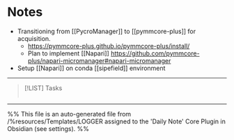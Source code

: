 # Notes
- Transitioning from [[PycroManager]] to [[pymmcore-plus]] for acquisition. 
	- https://pymmcore-plus.github.io/pymmcore-plus/install/
	- Plan to implement [[Napari]] https://github.com/pymmcore-plus/napari-micromanager#napari-micromanager
- Setup [[Napari]] on conda [[sipefield]] environment

---

> [!LIST] Tasks
> ```tasks
> 
> ```

---
%%
This file is an auto-generated file from /%resources/Templates/LOGGER assigned to the 'Daily Note' Core Plugin in Obsidian (see settings). 
%%